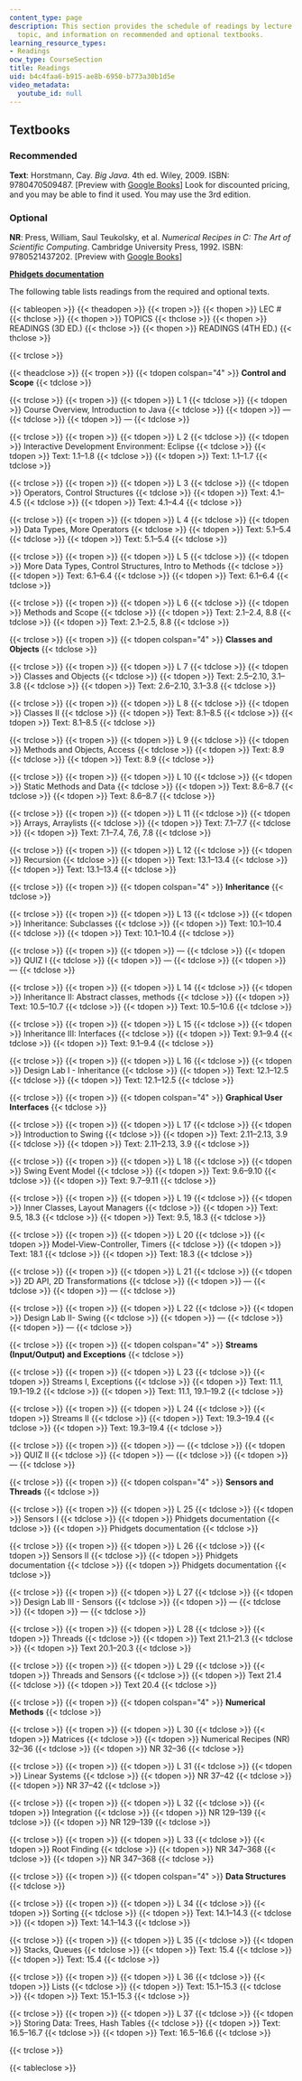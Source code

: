 ```yaml
---
content_type: page
description: This section provides the schedule of readings by lecture session and
  topic, and information on recommended and optional textbooks.
learning_resource_types:
- Readings
ocw_type: CourseSection
title: Readings
uid: b4c4faa6-b915-ae8b-6950-b773a30b1d5e
video_metadata:
  youtube_id: null
---
```


Textbooks
---------

### Recommended

**Text**: Horstmann, Cay. _Big Java_. 4th ed. Wiley, 2009. ISBN: 9780470509487. \[Preview with [Google Books](http://books.google.com/books?id=5R7WsLh4qMMC&pg=PAfrontcover#v=onepage)\] Look for discounted pricing, and you may be able to find it used. You may use the 3rd edition.

### Optional

**NR**: Press, William, Saul Teukolsky, et al. _Numerical Recipes in C: The Art of Scientific Computing_. Cambridge University Press, 1992. ISBN: 9780521437202. \[Preview with [Google Books](http://books.google.com/books?id=4t-sybVuoqoC&pg=PAfrontcover#v=onepage)\]

[**Phidgets documentation**](http://www.phidgets.com/docs/Language_-_Java)

The following table lists readings from the required and optional texts.

{{< tableopen >}}
{{< theadopen >}}
{{< tropen >}}
{{< thopen >}}
LEC #
{{< thclose >}}
{{< thopen >}}
TOPICS
{{< thclose >}}
{{< thopen >}}
READINGS (3D ED.)
{{< thclose >}}
{{< thopen >}}
READINGS (4TH ED.)
{{< thclose >}}

{{< trclose >}}

{{< theadclose >}}
{{< tropen >}}
{{< tdopen colspan="4" >}}
**Control and Scope**
{{< tdclose >}}

{{< trclose >}}
{{< tropen >}}
{{< tdopen >}}
L 1
{{< tdclose >}}
{{< tdopen >}}
Course Overview, Introduction to Java
{{< tdclose >}}
{{< tdopen >}}
—
{{< tdclose >}}
{{< tdopen >}}
—
{{< tdclose >}}

{{< trclose >}}
{{< tropen >}}
{{< tdopen >}}
L 2
{{< tdclose >}}
{{< tdopen >}}
Interactive Development Environment: Eclipse
{{< tdclose >}}
{{< tdopen >}}
Text: 1.1–1.8
{{< tdclose >}}
{{< tdopen >}}
Text: 1.1–1.7
{{< tdclose >}}

{{< trclose >}}
{{< tropen >}}
{{< tdopen >}}
L 3
{{< tdclose >}}
{{< tdopen >}}
Operators, Control Structures
{{< tdclose >}}
{{< tdopen >}}
Text: 4.1–4.5
{{< tdclose >}}
{{< tdopen >}}
Text: 4.1–4.4
{{< tdclose >}}

{{< trclose >}}
{{< tropen >}}
{{< tdopen >}}
L 4
{{< tdclose >}}
{{< tdopen >}}
Data Types, More Operators
{{< tdclose >}}
{{< tdopen >}}
Text: 5.1–5.4
{{< tdclose >}}
{{< tdopen >}}
Text: 5.1–5.4
{{< tdclose >}}

{{< trclose >}}
{{< tropen >}}
{{< tdopen >}}
L 5
{{< tdclose >}}
{{< tdopen >}}
More Data Types, Control Structures, Intro to Methods
{{< tdclose >}}
{{< tdopen >}}
Text: 6.1–6.4
{{< tdclose >}}
{{< tdopen >}}
Text: 6.1–6.4
{{< tdclose >}}

{{< trclose >}}
{{< tropen >}}
{{< tdopen >}}
L 6
{{< tdclose >}}
{{< tdopen >}}
Methods and Scope
{{< tdclose >}}
{{< tdopen >}}
Text: 2.1–2.4, 8.8
{{< tdclose >}}
{{< tdopen >}}
Text: 2.1–2.5, 8.8
{{< tdclose >}}

{{< trclose >}}
{{< tropen >}}
{{< tdopen colspan="4" >}}
**Classes and Objects**
{{< tdclose >}}

{{< trclose >}}
{{< tropen >}}
{{< tdopen >}}
L 7
{{< tdclose >}}
{{< tdopen >}}
Classes and Objects
{{< tdclose >}}
{{< tdopen >}}
Text: 2.5–2.10, 3.1–3.8
{{< tdclose >}}
{{< tdopen >}}
Text: 2.6–2.10, 3.1–3.8
{{< tdclose >}}

{{< trclose >}}
{{< tropen >}}
{{< tdopen >}}
L 8
{{< tdclose >}}
{{< tdopen >}}
Classes II
{{< tdclose >}}
{{< tdopen >}}
Text: 8.1–8.5
{{< tdclose >}}
{{< tdopen >}}
Text: 8.1–8.5
{{< tdclose >}}

{{< trclose >}}
{{< tropen >}}
{{< tdopen >}}
L 9
{{< tdclose >}}
{{< tdopen >}}
Methods and Objects, Access
{{< tdclose >}}
{{< tdopen >}}
Text: 8.9
{{< tdclose >}}
{{< tdopen >}}
Text: 8.9
{{< tdclose >}}

{{< trclose >}}
{{< tropen >}}
{{< tdopen >}}
L 10
{{< tdclose >}}
{{< tdopen >}}
Static Methods and Data
{{< tdclose >}}
{{< tdopen >}}
Text: 8.6–8.7
{{< tdclose >}}
{{< tdopen >}}
Text: 8.6–8.7
{{< tdclose >}}

{{< trclose >}}
{{< tropen >}}
{{< tdopen >}}
L 11
{{< tdclose >}}
{{< tdopen >}}
Arrays, Arraylists
{{< tdclose >}}
{{< tdopen >}}
Text: 7.1–7.7
{{< tdclose >}}
{{< tdopen >}}
Text: 7.1–7.4, 7.6, 7.8
{{< tdclose >}}

{{< trclose >}}
{{< tropen >}}
{{< tdopen >}}
L 12
{{< tdclose >}}
{{< tdopen >}}
Recursion
{{< tdclose >}}
{{< tdopen >}}
Text: 13.1–13.4
{{< tdclose >}}
{{< tdopen >}}
Text: 13.1–13.4
{{< tdclose >}}

{{< trclose >}}
{{< tropen >}}
{{< tdopen colspan="4" >}}
**Inheritance**
{{< tdclose >}}

{{< trclose >}}
{{< tropen >}}
{{< tdopen >}}
L 13
{{< tdclose >}}
{{< tdopen >}}
Inheritance: Subclasses
{{< tdclose >}}
{{< tdopen >}}
Text: 10.1–10.4
{{< tdclose >}}
{{< tdopen >}}
Text: 10.1–10.4
{{< tdclose >}}

{{< trclose >}}
{{< tropen >}}
{{< tdopen >}}
—
{{< tdclose >}}
{{< tdopen >}}
QUIZ I
{{< tdclose >}}
{{< tdopen >}}
—
{{< tdclose >}}
{{< tdopen >}}
—
{{< tdclose >}}

{{< trclose >}}
{{< tropen >}}
{{< tdopen >}}
L 14
{{< tdclose >}}
{{< tdopen >}}
Inheritance II: Abstract classes, methods
{{< tdclose >}}
{{< tdopen >}}
Text: 10.5–10.7
{{< tdclose >}}
{{< tdopen >}}
Text: 10.5–10.6
{{< tdclose >}}

{{< trclose >}}
{{< tropen >}}
{{< tdopen >}}
L 15
{{< tdclose >}}
{{< tdopen >}}
Inheritance III: Interfaces
{{< tdclose >}}
{{< tdopen >}}
Text: 9.1–9.4
{{< tdclose >}}
{{< tdopen >}}
Text: 9.1–9.4
{{< tdclose >}}

{{< trclose >}}
{{< tropen >}}
{{< tdopen >}}
L 16
{{< tdclose >}}
{{< tdopen >}}
Design Lab I - Inheritance
{{< tdclose >}}
{{< tdopen >}}
Text: 12.1–12.5
{{< tdclose >}}
{{< tdopen >}}
Text: 12.1–12.5
{{< tdclose >}}

{{< trclose >}}
{{< tropen >}}
{{< tdopen colspan="4" >}}
**Graphical User Interfaces**
{{< tdclose >}}

{{< trclose >}}
{{< tropen >}}
{{< tdopen >}}
L 17
{{< tdclose >}}
{{< tdopen >}}
Introduction to Swing
{{< tdclose >}}
{{< tdopen >}}
Text: 2.11–2.13, 3.9
{{< tdclose >}}
{{< tdopen >}}
Text: 2.11–2.13, 3.9
{{< tdclose >}}

{{< trclose >}}
{{< tropen >}}
{{< tdopen >}}
L 18
{{< tdclose >}}
{{< tdopen >}}
Swing Event Model
{{< tdclose >}}
{{< tdopen >}}
Text: 9.6–9.10
{{< tdclose >}}
{{< tdopen >}}
Text: 9.7–9.11
{{< tdclose >}}

{{< trclose >}}
{{< tropen >}}
{{< tdopen >}}
L 19
{{< tdclose >}}
{{< tdopen >}}
Inner Classes, Layout Managers
{{< tdclose >}}
{{< tdopen >}}
Text: 9.5, 18.3
{{< tdclose >}}
{{< tdopen >}}
Text: 9.5, 18.3
{{< tdclose >}}

{{< trclose >}}
{{< tropen >}}
{{< tdopen >}}
L 20
{{< tdclose >}}
{{< tdopen >}}
Model-View-Controller, Timers
{{< tdclose >}}
{{< tdopen >}}
Text: 18.1
{{< tdclose >}}
{{< tdopen >}}
Text: 18.3
{{< tdclose >}}

{{< trclose >}}
{{< tropen >}}
{{< tdopen >}}
L 21
{{< tdclose >}}
{{< tdopen >}}
2D API, 2D Transformations
{{< tdclose >}}
{{< tdopen >}}
—
{{< tdclose >}}
{{< tdopen >}}
—
{{< tdclose >}}

{{< trclose >}}
{{< tropen >}}
{{< tdopen >}}
L 22
{{< tdclose >}}
{{< tdopen >}}
Design Lab II- Swing
{{< tdclose >}}
{{< tdopen >}}
—
{{< tdclose >}}
{{< tdopen >}}
—
{{< tdclose >}}

{{< trclose >}}
{{< tropen >}}
{{< tdopen colspan="4" >}}
**Streams (Input/Output) and Exceptions**
{{< tdclose >}}

{{< trclose >}}
{{< tropen >}}
{{< tdopen >}}
L 23
{{< tdclose >}}
{{< tdopen >}}
Streams I, Exceptions
{{< tdclose >}}
{{< tdopen >}}
Text: 11.1, 19.1–19.2
{{< tdclose >}}
{{< tdopen >}}
Text: 11.1, 19.1–19.2
{{< tdclose >}}

{{< trclose >}}
{{< tropen >}}
{{< tdopen >}}
L 24
{{< tdclose >}}
{{< tdopen >}}
Streams II
{{< tdclose >}}
{{< tdopen >}}
Text: 19.3–19.4
{{< tdclose >}}
{{< tdopen >}}
Text: 19.3–19.4
{{< tdclose >}}

{{< trclose >}}
{{< tropen >}}
{{< tdopen >}}
—
{{< tdclose >}}
{{< tdopen >}}
QUIZ II
{{< tdclose >}}
{{< tdopen >}}
—
{{< tdclose >}}
{{< tdopen >}}
—
{{< tdclose >}}

{{< trclose >}}
{{< tropen >}}
{{< tdopen colspan="4" >}}
**Sensors and Threads**
{{< tdclose >}}

{{< trclose >}}
{{< tropen >}}
{{< tdopen >}}
L 25
{{< tdclose >}}
{{< tdopen >}}
Sensors I
{{< tdclose >}}
{{< tdopen >}}
Phidgets documentation
{{< tdclose >}}
{{< tdopen >}}
Phidgets documentation
{{< tdclose >}}

{{< trclose >}}
{{< tropen >}}
{{< tdopen >}}
L 26
{{< tdclose >}}
{{< tdopen >}}
Sensors II
{{< tdclose >}}
{{< tdopen >}}
Phidgets documentation
{{< tdclose >}}
{{< tdopen >}}
Phidgets documentation
{{< tdclose >}}

{{< trclose >}}
{{< tropen >}}
{{< tdopen >}}
L 27
{{< tdclose >}}
{{< tdopen >}}
Design Lab III - Sensors
{{< tdclose >}}
{{< tdopen >}}
—
{{< tdclose >}}
{{< tdopen >}}
—
{{< tdclose >}}

{{< trclose >}}
{{< tropen >}}
{{< tdopen >}}
L 28
{{< tdclose >}}
{{< tdopen >}}
Threads
{{< tdclose >}}
{{< tdopen >}}
Text 21.1–21.3
{{< tdclose >}}
{{< tdopen >}}
Text 20.1–20.3
{{< tdclose >}}

{{< trclose >}}
{{< tropen >}}
{{< tdopen >}}
L 29
{{< tdclose >}}
{{< tdopen >}}
Threads and Sensors
{{< tdclose >}}
{{< tdopen >}}
Text 21.4
{{< tdclose >}}
{{< tdopen >}}
Text 20.4
{{< tdclose >}}

{{< trclose >}}
{{< tropen >}}
{{< tdopen colspan="4" >}}
**Numerical Methods**
{{< tdclose >}}

{{< trclose >}}
{{< tropen >}}
{{< tdopen >}}
L 30
{{< tdclose >}}
{{< tdopen >}}
Matrices
{{< tdclose >}}
{{< tdopen >}}
Numerical Recipes (NR) 32–36
{{< tdclose >}}
{{< tdopen >}}
NR 32–36
{{< tdclose >}}

{{< trclose >}}
{{< tropen >}}
{{< tdopen >}}
L 31
{{< tdclose >}}
{{< tdopen >}}
Linear Systems
{{< tdclose >}}
{{< tdopen >}}
NR 37–42
{{< tdclose >}}
{{< tdopen >}}
NR 37–42
{{< tdclose >}}

{{< trclose >}}
{{< tropen >}}
{{< tdopen >}}
L 32
{{< tdclose >}}
{{< tdopen >}}
Integration
{{< tdclose >}}
{{< tdopen >}}
NR 129–139
{{< tdclose >}}
{{< tdopen >}}
NR 129–139
{{< tdclose >}}

{{< trclose >}}
{{< tropen >}}
{{< tdopen >}}
L 33
{{< tdclose >}}
{{< tdopen >}}
Root Finding
{{< tdclose >}}
{{< tdopen >}}
NR 347–368
{{< tdclose >}}
{{< tdopen >}}
NR 347–368
{{< tdclose >}}

{{< trclose >}}
{{< tropen >}}
{{< tdopen colspan="4" >}}
**Data Structures**
{{< tdclose >}}

{{< trclose >}}
{{< tropen >}}
{{< tdopen >}}
L 34
{{< tdclose >}}
{{< tdopen >}}
Sorting
{{< tdclose >}}
{{< tdopen >}}
Text: 14.1–14.3
{{< tdclose >}}
{{< tdopen >}}
Text: 14.1–14.3
{{< tdclose >}}

{{< trclose >}}
{{< tropen >}}
{{< tdopen >}}
L 35
{{< tdclose >}}
{{< tdopen >}}
Stacks, Queues
{{< tdclose >}}
{{< tdopen >}}
Text: 15.4
{{< tdclose >}}
{{< tdopen >}}
Text: 15.4
{{< tdclose >}}

{{< trclose >}}
{{< tropen >}}
{{< tdopen >}}
L 36
{{< tdclose >}}
{{< tdopen >}}
Lists
{{< tdclose >}}
{{< tdopen >}}
Text: 15.1–15.3
{{< tdclose >}}
{{< tdopen >}}
Text: 15.1–15.3
{{< tdclose >}}

{{< trclose >}}
{{< tropen >}}
{{< tdopen >}}
L 37
{{< tdclose >}}
{{< tdopen >}}
Storing Data: Trees, Hash Tables
{{< tdclose >}}
{{< tdopen >}}
Text: 16.5–16.7
{{< tdclose >}}
{{< tdopen >}}
Text: 16.5–16.6
{{< tdclose >}}

{{< trclose >}}

{{< tableclose >}}